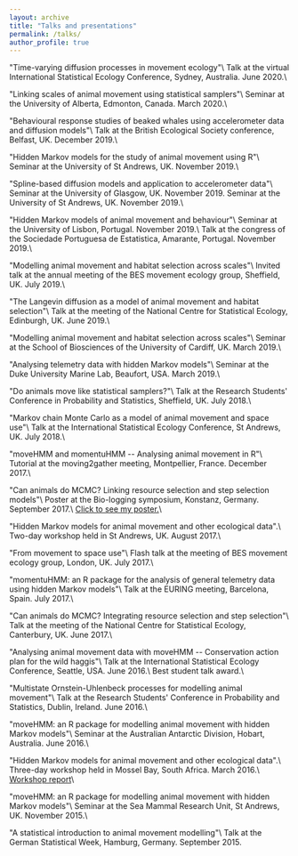 ```yaml
---
layout: archive
title: "Talks and presentations"
permalink: /talks/
author_profile: true
---
```


"Time-varying diffusion processes in movement ecology"\\
Talk at the virtual International Statistical Ecology Conference, Sydney, Australia. June 2020.\\

"Linking scales of animal movement using statistical samplers"\\
Seminar at the University of Alberta, Edmonton, Canada. March 2020.\\

"Behavioural response studies of beaked whales using accelerometer data and diffusion models"\\
Talk at the British Ecological Society conference, Belfast, UK. December 2019.\\

"Hidden Markov models for the study of animal movement using R"\\
Seminar at the University of St Andrews, UK. November 2019.\\

"Spline-based diffusion models and application to accelerometer data"\\
Seminar at the University of Glasgow, UK. November 2019.
Seminar at the University of St Andrews, UK. November 2019.\\

"Hidden Markov models of animal movement and behaviour"\\
Seminar at the University of Lisbon, Portugal. November 2019.\\
Talk at the congress of the Sociedade Portuguesa de Estatistica, Amarante, Portugal. November 2019.\\

"Modelling animal movement and habitat selection across scales"\\
Invited talk at the annual meeting of the BES movement ecology group, Sheffield, UK. July 2019.\\

"The Langevin diffusion as a model of animal movement and habitat selection"\\
Talk at the meeting of the National Centre for Statistical Ecology, Edinburgh, UK. June 2019.\\

"Modelling animal movement and habitat selection across scales"\\
Seminar at the School of Biosciences of the University of Cardiff, UK. March 2019.\\

"Analysing telemetry data with hidden Markov models"\\
Seminar at the Duke University Marine Lab, Beaufort, USA. March 2019.\\

"Do animals move like statistical samplers?"\\
Talk at the Research Students' Conference in Probability and Statistics, Sheffield, UK. July 2018.\\

"Markov chain Monte Carlo as a model of animal movement and space use"\\
Talk at the International Statistical Ecology Conference, St Andrews, UK. July 2018.\\

"moveHMM and momentuHMM -- Analysing animal movement in R"\\
Tutorial at the moving2gather meeting, Montpellier, France. December 2017.\\

"Can animals do MCMC? Linking resource selection and step selection models"\\
Poster at the Bio-logging symposium, Konstanz, Germany. September 2017.\\
[Click to see my poster.](https://theomichelot.github.io/files/biologging_poster.pdf)\\

"Hidden Markov models for animal movement and other ecological data".\\
Two-day workshop held in St Andrews, UK. August 2017.\\

"From movement to space use"\\
Flash talk at the meeting of BES movement ecology group, London, UK. July 2017.\\

"momentuHMM: an R package for the analysis of general telemetry data using hidden Markov models"\\
Talk at the EURING meeting, Barcelona, Spain. July 2017.\\

"Can animals do MCMC? Integrating resource selection and step selection"\\
Talk at the meeting of the National Centre for Statistical Ecology, Canterbury, UK. June 2017.\\

"Analysing animal movement data with moveHMM -- Conservation action plan for the wild haggis"\\
Talk at the International Statistical Ecology Conference, Seattle, USA. June 2016.\\
Best student talk award.\\

"Multistate Ornstein-Uhlenbeck processes for modelling animal movement"\\
Talk at the Research Students' Conference in Probability and Statistics, Dublin, Ireland. June 2016.\\

"moveHMM: an R package for modelling animal movement with hidden Markov models"\\
Seminar at the Australian Antarctic Division, Hobart, Australia. June 2016.\\

"Hidden Markov models for animal movement and other ecological data".\\
Three-day workshop held in Mossel Bay, South Africa. March 2016.\\
[Workshop report](http://oceans-research.com/news/report-workshop-hidden-markov-models-animal-movement-ecological-data/)\\

"moveHMM: an R package for modelling animal movement with hidden Markov models"\\
Seminar at the Sea Mammal Research Unit, St Andrews, UK. November 2015.\\

"A statistical introduction to animal movement modelling"\\
Talk at the German Statistical Week, Hamburg, Germany. September 2015.

<!-- {% for post in site.talks reversed %} -->
<!--   {% include archive-single-talk.html %} -->
<!-- {% endfor %} -->
